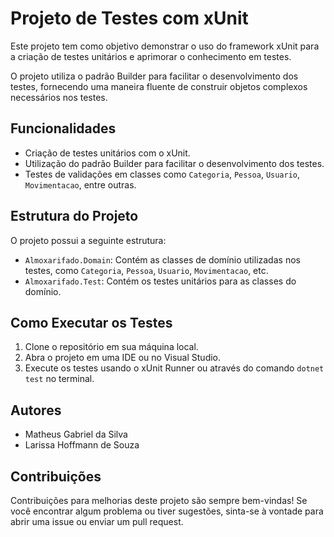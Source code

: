 # Projeto de Testes com xUnit

Este projeto tem como objetivo demonstrar o uso do framework xUnit para a criação de testes unitários e aprimorar o conhecimento em testes.

O projeto utiliza o padrão Builder para facilitar o desenvolvimento dos testes, fornecendo uma maneira fluente de construir objetos complexos necessários nos testes.

## Funcionalidades

- Criação de testes unitários com o xUnit.
- Utilização do padrão Builder para facilitar o desenvolvimento dos testes.
- Testes de validações em classes como `Categoria`, `Pessoa`, `Usuario`, `Movimentacao`, entre outras.

## Estrutura do Projeto

O projeto possui a seguinte estrutura:

- `Almoxarifado.Domain`: Contém as classes de domínio utilizadas nos testes, como `Categoria`, `Pessoa`, `Usuario`, `Movimentacao`, etc.
- `Almoxarifado.Test`: Contém os testes unitários para as classes do domínio.

## Como Executar os Testes

1. Clone o repositório em sua máquina local.
2. Abra o projeto em uma IDE ou no Visual Studio.
3. Execute os testes usando o xUnit Runner ou através do comando `dotnet test` no terminal.

## Autores

- Matheus Gabriel da Silva
- Larissa Hoffmann de Souza

## Contribuições

Contribuições para melhorias deste projeto são sempre bem-vindas! Se você encontrar algum problema ou tiver sugestões, sinta-se à vontade para abrir uma issue ou enviar um pull request.

